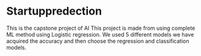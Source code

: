 # Startuppredection
This is the capstone project of AI
This project is made from using complete ML method using Logistic regression.
We used 5 different models we have acquired the accuracy and then choose the regression and classification models.
